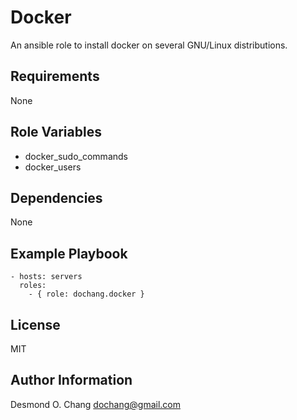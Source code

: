 Docker
======

An ansible role to install docker on several GNU/Linux distributions.

Requirements
------------

None

Role Variables
--------------

  - docker_sudo_commands
  - docker_users

Dependencies
------------

None

Example Playbook
----------------

    - hosts: servers
      roles:
        - { role: dochang.docker }

License
-------

MIT

Author Information
------------------

Desmond O. Chang <dochang@gmail.com>

